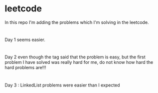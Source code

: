 # leetcode
In this repo I'm adding the problems which I'm solving in the leetcode. 
#
Day 1 seems easier.
#
Day 2 even though the tag said that the problem is easy,  but the first problem I have solved was really hard for me, do not know how hard the hard problems are!!!
#
Day 3 :  LinkedList problems were easier than I expected 
